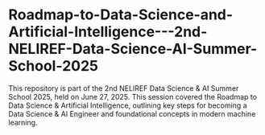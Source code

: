 # Roadmap-to-Data-Science-and-Artificial-Intelligence---2nd-NELIREF-Data-Science-AI-Summer-School-2025
This repository is part of the 2nd NELIREF Data Science &amp; AI Summer School 2025, held on June 27, 2025. This session covered the Roadmap to Data Science &amp; Artificial Intelligence, outlining key steps for becoming a Data Science &amp; AI Engineer and foundational concepts in modern machine learning.
